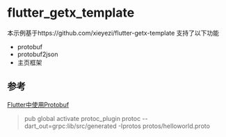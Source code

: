 # flutter_getx_template

本示例基于https://github.com/xieyezi/flutter-getx-template
支持了以下功能
- protobuf
- protobuf2json
- 主页框架

## 参考
[Flutter中使用Protobuf](https://cloud.tencent.com/developer/article/1411245)

> pub global activate protoc_plugin
> protoc --dart_out=grpc:lib/src/generated -Iprotos protos/helloworld.proto